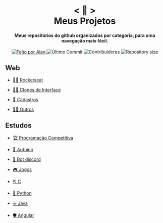 <!-- Titulo -->

<h1 align="center">
    < 📖 > <br>
    Meus Projetos
</h1>
  
<!-- Subtitulo -->

<h4 align="center">
  Meus repositórios do github organizados por categoria, para uma navegação mais fácil.
</h4>

<!-- Github Badges -->

<p align="center">
  <a href="https://github.com/nerd0000">
    <img alt="Feito por Alan" src="https://img.shields.io/badge/made%20by-Alan-8743CC">
  </a>
  <img alt="Último Commit" src="https://img.shields.io/github/last-commit/Nerd0000/Meus-Projetos">
  <img alt="Contribuidores" src="https://img.shields.io/github/contributors/Nerd0000/Meus-Projetos">
  <img alt="Repository size" src="https://img.shields.io/github/repo-size/Nerd0000/Meus-Projetos.svg">
</p>

<!-- Categorias -->

## Web

- [👨‍🚀 Rocketseat](./src/rocket.md)

- [🐱‍💻 Clones de Interface](./src/ui%20clone.md)

- [👥 Cadastros](./src/crud.md)

- [🐱‍👤 Outros](./src/outros.md)

## Estudos

- [🏆 Programação Competitiva](https://github.com/Nerd0000/programacao-competitiva)

- [🔩 Arduino](https://www.tinkercad.com/users/7kbRcmKM7hu-nerd0000?category=circuits&sort=likes&view_mode=default)
    
- [🐀 Bot discord](https://github.com/Nerd0000/Player-discord-bot)
    
- [🎮 Jogos](https://github.com/Nerd0000/Desenvolvimento-de-jogos)
    
- [⛏ C](https://github.com/Nerd0000/Estudos-em-C)
    
- [🐍 Python](https://github.com/Nerd0000/Aprendendo-python)

- [☕ Java](./src/java.md)
    
- [🛡️ Angular](https://github.com/Nerd0000/Listagem-cursos)
